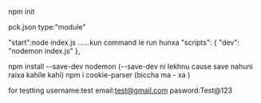npm init

pck.json
type:"module"


"start":node index.js ......kun command le run hunxa 
  "scripts": {
    "dev": "nodemon index.js"
 },


 npm install --save-dev nodemon   (--save-dev ni lekhnu cause save nahuni raixa kahile kahi)
 npm i cookie-parser  (biccha ma - xa )


 for testting
 username:test
 email:test@gmail.com
 pasword:Test@123